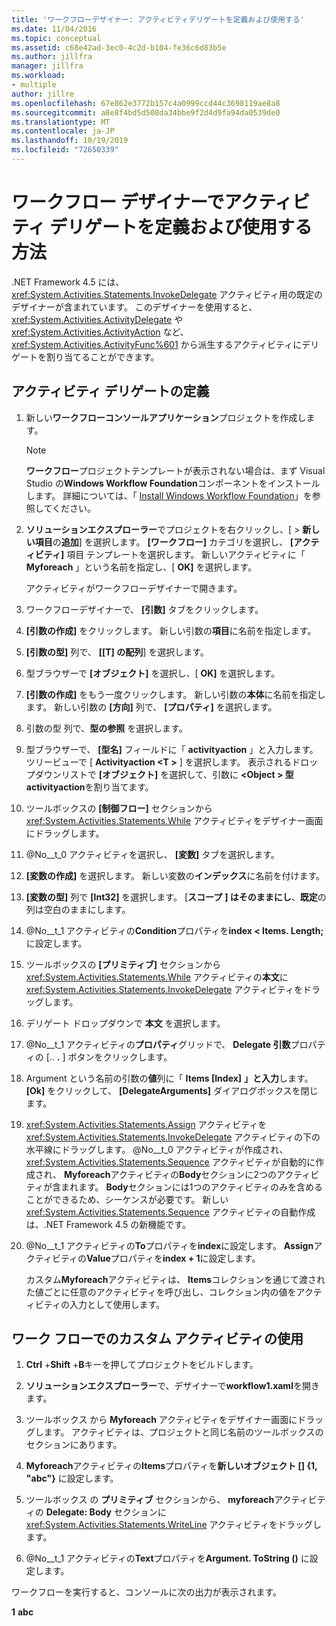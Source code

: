 ```yaml
---
title: 'ワークフローデザイナー: アクティビティデリゲートを定義および使用する'
ms.date: 11/04/2016
ms.topic: conceptual
ms.assetid: c68e42ad-3ec0-4c2d-b104-fe36c6d83b5e
ms.author: jillfra
manager: jillfra
ms.workload:
- multiple
author: jillre
ms.openlocfilehash: 67e862e3772b157c4a0999ccd44c3698119ae8a8
ms.sourcegitcommit: a8e8f4bd5d508da34bbe9f2d4d9fa94da0539de0
ms.translationtype: MT
ms.contentlocale: ja-JP
ms.lasthandoff: 10/19/2019
ms.locfileid: "72650339"
---
```

# <a name="how-to-define-and-consume-activity-delegates-in-the-workflow-designer"></a>ワークフロー デザイナーでアクティビティ デリゲートを定義および使用する方法

.NET Framework 4.5 には、<xref:System.Activities.Statements.InvokeDelegate> アクティビティ用の既定のデザイナーが含まれています。 このデザイナーを使用すると、<xref:System.Activities.ActivityDelegate> や <xref:System.Activities.ActivityAction> など、<xref:System.Activities.ActivityFunc%601> から派生するアクティビティにデリゲートを割り当てることができます。

## <a name="define-an-activity-delegate"></a>アクティビティ デリゲートの定義

1. 新しい**ワークフローコンソールアプリケーション**プロジェクトを作成します。

   > [!NOTE]
   > **ワークフロー**プロジェクトテンプレートが表示されない場合は、まず Visual Studio の**Windows Workflow Foundation**コンポーネントをインストールします。 詳細については、「 [Install Windows Workflow Foundation](developing-applications-with-the-workflow-designer.md#install-windows-workflow-foundation)」を参照してください。

3. **ソリューションエクスプローラー**でプロジェクトを右クリックし、[ > **新しい項目**の**追加**] を選択します。 **[ワークフロー]** カテゴリを選択し、 **[アクティビティ]** 項目 テンプレートを選択します。 新しいアクティビティに「 **Myforeach** 」という名前を指定し、[ **OK]** を選択します。

   アクティビティがワークフローデザイナーで開きます。

4. ワークフローデザイナーで、 **[引数]** タブをクリックします。

5. **[引数の作成]** をクリックします。 新しい引数の**項目**に名前を指定します。

6. **[引数の型]** 列で、 **[[T] の配列**] を選択します。

7. 型ブラウザーで **[オブジェクト]** を選択し、[ **OK]** を選択します。

8. **[引数の作成]** をもう一度クリックします。 新しい引数の**本体**に名前を指定します。 新しい引数の **[方向]** 列で、 **[プロパティ]** を選択します。

9. 引数の型 列で、**型の参照** を選択します。

10. 型ブラウザーで、 **[型名]** フィールドに「 **activityaction** 」と入力します。 ツリービューで [ **Activityaction \<T >** ] を選択します。 表示されるドロップダウンリストで **[オブジェクト]** を選択して、引数に **\<Object > 型 activityaction**を割り当てます。

11. ツールボックスの **[制御フロー]** セクションから <xref:System.Activities.Statements.While> アクティビティをデザイナー画面にドラッグします。

12. @No__t_0 アクティビティを選択し、 **[変数]** タブを選択します。

13. **[変数の作成]** を選択します。 新しい変数の**インデックス**に名前を付けます。

14. **[変数の型]** 列で **[Int32]** を選択します。 [**スコープ** **] はそのままにし**、**既定**の列は空白のままにします。

15. @No__t_1 アクティビティの**Condition**プロパティを**index < Items. Length;** に設定します。

16. ツールボックスの **[プリミティブ]** セクションから <xref:System.Activities.Statements.While> アクティビティの**本文**に <xref:System.Activities.Statements.InvokeDelegate> アクティビティをドラッグします。

17. デリゲート ドロップダウンで **本文** を選択します。

18. @No__t_1 アクティビティの**プロパティ**グリッドで、 **Delegate 引数**プロパティの [.. **.** ] ボタンをクリックします。

19. Argument という名前の引数の**値**列に「 **Items [Index]** **」と入力**します。 **[Ok]** をクリックして、 **[DelegateArguments]** ダイアログボックスを閉じます。

20. <xref:System.Activities.Statements.Assign> アクティビティを <xref:System.Activities.Statements.InvokeDelegate> アクティビティの下の水平線にドラッグします。 @No__t_0 アクティビティが作成され、<xref:System.Activities.Statements.Sequence> アクティビティが自動的に作成され、 **Myforeach**アクティビティの**Body**セクションに2つのアクティビティが含まれます。 **Body**セクションには1つのアクティビティのみを含めることができるため、シーケンスが必要です。 新しい <xref:System.Activities.Statements.Sequence> アクティビティの自動作成は、.NET Framework 4.5 の新機能です。

21. @No__t_1 アクティビティの**To**プロパティを**index**に設定します。 **Assign**アクティビティの**Value**プロパティを**index + 1**に設定します。

    カスタム**Myforeach**アクティビティは、 **Items**コレクションを通じて渡された値ごとに任意のアクティビティを呼び出し、コレクション内の値をアクティビティの入力として使用します。

## <a name="use-the-custom-activity-in-a-workflow"></a>ワーク フローでのカスタム アクティビティの使用

1. **Ctrl** +**Shift** +**B**キーを押してプロジェクトをビルドします。

2. **ソリューションエクスプローラー**で、デザイナーで**workflow1.xaml**を開きます。

3. ツールボックス から  **Myforeach** アクティビティをデザイナー画面にドラッグします。 アクティビティは、プロジェクトと同じ名前のツールボックスのセクションにあります。

4. **Myforeach**アクティビティの**Items**プロパティを**新しいオブジェクト [] {1, "abc"}** に設定します。

5. ツールボックス の **プリミティブ** セクションから、 **myforeach**アクティビティの **Delegate: Body** セクションに <xref:System.Activities.Statements.WriteLine> アクティビティをドラッグします。

6. @No__t_1 アクティビティの**Text**プロパティを**Argument. ToString ()** に設定します。

ワークフローを実行すると、コンソールに次の出力が表示されます。

**1** 
**abc**